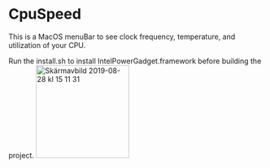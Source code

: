 # CpuSpeed
This is a MacOS menuBar to see clock frequency, temperature, and utilization of your CPU.

Run the install.sh to install IntelPowerGadget.framework before building the project. 
<img width="183" alt="Skärmavbild 2019-08-28 kl  15 11 31" src="https://user-images.githubusercontent.com/35689173/63858673-360bae00-c9a6-11e9-9dc5-1b40a30093ed.png">


